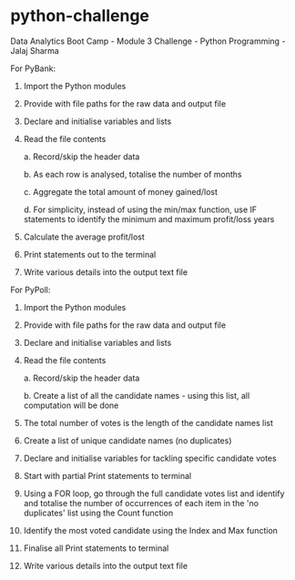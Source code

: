 # python-challenge
Data Analytics Boot Camp - Module 3 Challenge - Python Programming - Jalaj Sharma

For PyBank:

1. Import the Python modules

2. Provide with file paths for the raw data and output file

3. Declare and initialise variables and lists

4. Read the file contents

    a. Record/skip the header data
    
    b. As each row is analysed, totalise the number of months

    c. Aggregate the total amount of money gained/lost

    d. For simplicity, instead of using the min/max function, use IF statements to identify the minimum and maximum profit/loss years

5. Calculate the average profit/lost

6. Print statements out to the terminal

7. Write various details into the output text file

For PyPoll:

1. Import the Python modules

2. Provide with file paths for the raw data and output file

3. Declare and initialise variables and lists

4. Read the file contents

    a. Record/skip the header data

    b. Create a list of all the candidate names - using this list, all computation will be done

5. The total number of votes is the length of the candidate names list

6. Create a list of unique candidate names (no duplicates)

7. Declare and initialise variables for tackling specific candidate votes

8. Start with partial Print statements to terminal

9. Using a FOR loop, go through the full candidate votes list and identify and totalise the number of occurrences of each item in the 'no duplicates' list using the Count function

10. Identify the most voted candidate using the Index and Max function

11. Finalise all Print statements to terminal

12. Write various details into the output text file